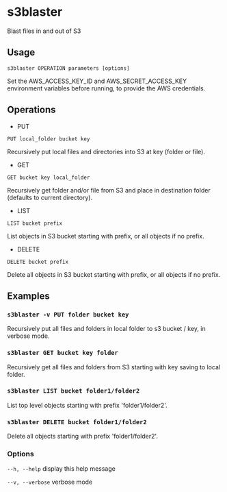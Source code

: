 # s3blaster

Blast files in and out of S3

## Usage

```s3blaster OPERATION parameters [options]```

Set the AWS_ACCESS_KEY_ID and AWS_SECRET_ACCESS_KEY environment variables
before running, to provide the AWS credentials.

## Operations


* PUT

```PUT local_folder bucket key```

Recursively put local files and directories into S3 at key (folder or file).


* GET

```GET bucket key local_folder```

Recursively get folder and/or file from S3 and place in destination folder (defaults to current directory).


* LIST

```LIST bucket prefix```

List objects in S3 bucket starting with prefix, or all objects if no prefix.


* DELETE

```DELETE bucket prefix```

Delete all objects in S3 bucket starting with prefix, or all objects if no prefix.


## Examples

### ```s3blaster -v PUT folder bucket key```

Recursively put all files and folders in local folder to s3 bucket / key, in verbose mode.

### ```s3blaster GET bucket key folder```

Recursively get all files and folders from S3 starting with key saving to local folder.

### ```s3blaster LIST bucket folder1/folder2```

List top level objects starting with prefix 'folder1/folder2'.

### ```s3blaster DELETE bucket folder1/folder2```

Delete all objects starting with prefix 'folder1/folder2'.


### Options

```--h, --help```
display this help message

```--v, --verbose```
verbose mode

